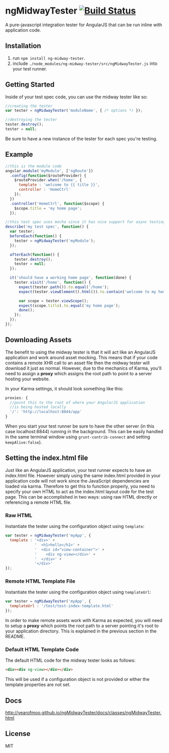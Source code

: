 # ngMidwayTester [![Build Status](https://travis-ci.org/yearofmoo/ngMidwayTester.png?branch=master)](https://travis-ci.org/yearofmoo/ngMidwayTester)

A pure-javascript integration tester for AngularJS that can be run inline with application code.  

## Installation

1. run `npm install ng-midway-tester`.
2. include `./node_modules/ng-midway-tester/src/ngMidwayTester.js` into your test runner.

## Getting Started

Inside of your test spec code, you can use the midway tester like so:

```javascript
//creating the tester
var tester = ngMidwayTester('moduleName', { /* options */ });

//destroying the tester
tester.destroy();
tester = null;
```

Be sure to have a new instance of the tester for each spec you're testing.

## Example

```javascript
//this is the module code
angular.module('myModule', ['ngRoute'])
  .config(function($routeProvider) {
    $routeProvider.when('/home', {
      template : 'welcome to {{ title }}',
      controller : 'HomeCtrl'
    });
  })
  .controller('HomeCtrl', function($scope) {
    $scope.title = 'my home page';
  });

//this test spec uses mocha since it has nice support for async testing...
describe('my test spec', function() {
  var tester;
  beforeEach(function() {
    tester = ngMidwayTester('myModule');
  });

  afterEach(function() {
    tester.destroy();
    tester = null;
  });

  it('should have a working home page', function(done) {
    tester.visit('/home', function() {
      expect(tester.path()).to.equal('/home');
      expect(tester.viewElement().html()).to.contain('welcome to my home page');

      var scope = tester.viewScope();
      expect(scope.title).to.equal('my home page');
      done();
    });
  });
});
```

## Downloading Assets

The benefit to using the midway tester is that it will act like an AngularJS application and work around asset mocking.
This means that if your code contains a remote XHR call to an asset file then the midway tester will download it just as normal.
However, due to the mechanics of Karma, you'll need to assign a **proxy** which assigns the root path to point to a server
hosting your website. 

In your Karma settings, it should look something like this:

```javascript
proxies: {
  //point this to the root of where your AngularJS application
  //is being hosted locally
  '/': 'http://localhost:8844/app'
}
```

When you start your test runner be sure to have the other server (in this case localhost:8844) running in the background.
This can be easily handled in the same terminal window using `grunt-contrib-connect` and setting `keepAlive:false`).

## Setting the index.html file

Just like an AngularJS application, your test runner expects to have an index.html file.
However simply using the same index.html provided in your application code will not work since
the JavaScript dependencies are loaded via karma. Therefore to get this to function properly,
you need to specify your own HTML to act as the index.html layout code for the test page. This
can be accomplished in two ways: using raw HTML directly or referencing a remote HTML file.

### Raw HTML
Instantiate the tester using the configuration object using `template`:

```javascript
var tester = ngMidwayTester('myApp', {
  template : '<div>' +
             '  <h1>hello</h1>' +
             '  <div id="view-container">' +
             '    <div ng-view></div>' +
             '  </div>' +
             '</div>'
});
```

### Remote HTML Template File
Instantiate the tester using the configuration object using `templateUrl`:

```javascript
var tester = ngMidwayTester('myApp', {
  templateUrl : '/test/test-index-template.html'
});
```

In order to make remote assets work with Karma as expected, you will need to setup a **proxy**
which points the root path to a server pointing it's root to your application directory. This
is explained in the previous section in the README.

### Default HTML Template Code

The default HTML code for the midway tester looks as follows:

```html
<div><div ng-view></div></div>
```

This will be used if a configuration object is not provided or either the template properties are not set.

## Docs

http://yearofmoo.github.io/ngMidwayTester/docs/classes/ngMidwayTester.html

## License

MIT

